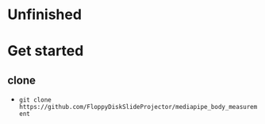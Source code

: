 # Unfinished

# Get started
## clone
- `git clone https://github.com/FloppyDiskSlideProjector/mediapipe_body_measurement`

